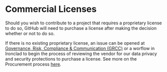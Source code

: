 # Commercial Licenses

Should you wish to contribute to a project that requires a proprietary license to do so, GitHub will need to purchase a license after making the decision whether or not to do so.

If there is no existing proprietary license, an issue can be opened at [Governance, Risk, Compliance & Communication (GRCC)](XXX) or a worflow in Ironclad to begin the process of reviewing the vendor for our data privacy and security protections to purchase a license. See more on the Procurement process [here](XXX).
